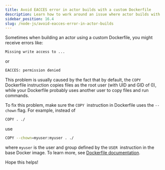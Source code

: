 ```yaml
---
title: Avoid EACCES error in actor builds with a custom Dockerfile
description: Learn how to work around an issue where actor builds with a custom Dockerfile fail to copy files due to write access errors.
sidebar_position: 16.4
slug: /node-js/avoid-eacces-error-in-actor-builds
---
```


Sometimes when building an actor using a custom Dockerfile, you might receive errors like:

```Bash
Missing write access to ...
```

or

```Bash
EACCES: permission denied
```

This problem is usually caused by the fact that by default, the `COPY` Dockerfile instruction copies files as the root user (with UID and GID of 0), while your Dockerfile probably uses another user to copy files and run commands.

To fix this problem, make sure the `COPY`  instruction in Dockerfile uses the `--chown` flag. For example, instead of

```Bash
COPY . ./
```

use

```Bash
COPY --chown=myuser:myuser . ./
```

where `myuser` is the user and group defined by the `USER`  instruction in the base Docker image. To learn more, see [Dockerfile documentation](https://docs.docker.com/engine/reference/builder/#copy).

Hope this helps!
